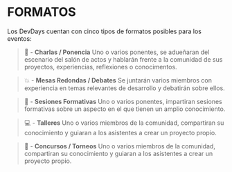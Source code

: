 # FORMATOS

  Los DevDays cuentan con cinco tipos de formatos posibles para los eventos:


> :book: - **Charlas / Ponencia**
  > Uno o varios ponentes, se adueñaran del escenario del salón de actos y hablarán frente a la comunidad de sus proyectos, experiencias, reflexiones o conocimentos.

> :boom: - **Mesas Redondas / Debates**
  > Se juntarán varios miembros con experiencia en temas relevantes de desarrollo y debatirán sobre ellos.

> :memo: - **Sesiones Formativas**
  > Uno o varios ponentes, impartiran sesiones formativas sobre un aspecto en el que tienen un amplio conocimiento.

> :computer: - **Talleres**
  > Uno o varios miembros de la comunidad, compartiran su conocimiento y guiaran a los asistentes a crear un proyecto propio.

> :1st_place_medal: - **Concursos / Torneos**
  > Uno o varios miembros de la comunidad, compartiran su conocimiento y guiaran a los asistentes a crear un proyecto propio.
